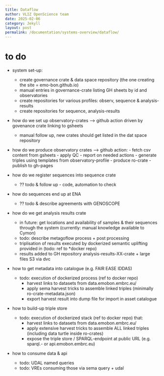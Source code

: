```yaml
---
title: Dataflow
author: VLIZ OpenScience team
date: 2025-02-06
category: Jekyll
layout: post
permalink: /documentation/systems-overview/dataflow/
---
```


# to do
- system set-up:
    - create governance crate & data space repository (the one creating the site = emo-bon.github.io)
    - manual entries in governance-crate listing GH sheets by id and observatories
    - create repositories for various profiles: observ, sequence & analysis-results
    - create repositories for sequence, analysis-results

- how do we set up observatory-crates 
    --> github action driven by govenance crate linking to gsheets
    - manual follow up, new crates should get listed in the dat  space repository 
     
- how do we produce observatory crates 
    --> github action: 
            - fetch csv content from gsheets
            - apply QC - report on needed actions
            - generate triples using templates from observatory-profile 
            - produce ro-crate 
            - publish to gh-pages

- how do we register sequences into sequence crate
    - ?? todo & follow up - code, automation to check

- how do sequences end up at ENA 
    - ?? todo & describe agreements with GENOSCOPE

- how do we get analysis results crate
    - in future: get locations and availability of samples & their sequences through the system (currently: manual knowledge available to Cymon)
    - todo: describe metagoflow process + post processing 
    - triplisation of results executed by dockerized semantic uplifting provided in (todo: ref to *docker repo)
    - results added to GH repository analysis-results-XX-crate + large files S3 via dvc

- how to get metadata into catalogue (e.g. FAIR EASE IDDAS)
    - todo: execution of dockerized process (ref to docker repo)
        - harvest links to datasets from data.emobon.embrc.eu/
        - apply sema harvest tricks to assemble linked triples (minimally ro-crate-metadata.json)
        - export harvest result into dump file for import in asset catalogue

- how to build-up triple store
    - todo: execution of dockerized stack (ref to docker repo) that:
        - harvest links to datasets from data.emobon.embrc.eu/
        - apply extensive harvest tricks to assemble ALL linked triples (including data turtle inside ro-crates)
        - expose the triple store / SPARQL-endpoint at public URL (e.g. sparql.- or api.emobon.embrc.eu)

- how to consume data & api
    - todo: UDAL named queries 
    - todo: VREs consuming those via sema query + udal